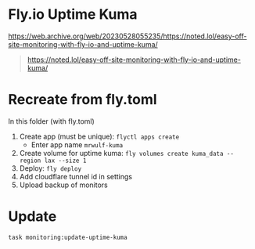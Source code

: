 # Fly.io Uptime Kuma

https://web.archive.org/web/20230528055235/https://noted.lol/easy-off-site-monitoring-with-fly-io-and-uptime-kuma/

> https://noted.lol/easy-off-site-monitoring-with-fly-io-and-uptime-kuma/

# Recreate from fly.toml

In this folder (with fly.toml)

1. Create app (must be unique): `flyctl apps create`
    * Enter app name `mrwulf-kuma`
1. Create volume for uptime kuma: `fly volumes create kuma_data --region lax --size 1`
1. Deploy: `fly deploy`
1. Add cloudflare tunnel id in settings
1. Upload backup of monitors

# Update
```
task monitoring:update-uptime-kuma
```
